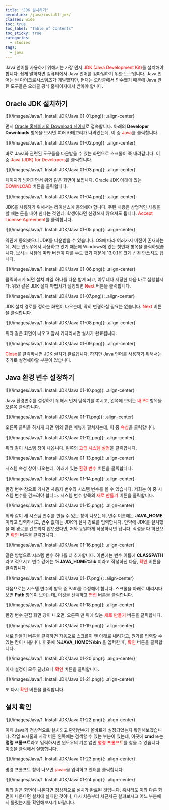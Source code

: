 ```yaml
---
title: "JDK 설치하기"
permalink: /java/install-jdk/
classes: wide
toc: true
toc_label: "Table of Contents"
toc_sticky: true
categories:
  - studies
tags:
  - java
---
```


Java 언어를 사용하기 위해서는 가장 먼저 <span style="color:red">JDK (Java Development Kit)</span>를 설치해야 합니다. 쉽게 말하자면 컴퓨터에서 Java 언어를 컴파일하기 위한 도구입니다. Java 언어는 썬 마이크로시스템즈가 개발했지만, 현재는 오라클에서 인수했기 때문에 Java 관련 도구들은 오라클 공식 홈페이지에서 받아야 합니다.

## Oracle JDK 설치하기

![](/images/Java/1. Install JDK/Java 01-01.png){: .align-center}

먼저 [Oracle 홈페이지의 Download 페이지](https://www.oracle.com/downloads/)로 접속합니다. 아래의 **Developer Downloads** 항목을 보시면 여러 카테고리가 나와있는데, 이 중 <span style="color:red">Java</span>를 클릭합니다.

![](/images/Java/1. Install JDK/Java 01-02.png){: .align-center}

바로 Java와 관련된 도구들을 다운받을 수 있는 화면으로 스크롤이 쭉 내려갑니다. 이 중 <span style="color:red">Java (JDK) for Developers</span>를 클릭합니다.

![](/images/Java/1. Install JDK/Java 01-03.png){: .align-center}

페이지가 넘어가면서 위와 같은 화면이 보입니다. Oracle JDK 아래에 있는 <span style="color:red">DOWNLOAD</span> 버튼을 클릭합니다.

![](/images/Java/1. Install JDK/Java 01-04.png){: .align-center}

JDK를 사용하기 위해서는 라이센스에 동의해야 합니다. 주된 내용은 상업적인 사용을 할 때는 돈을 내야 한다는 것인데, 학생이라면 신경쓰지 않으셔도 됩니다. <span style="color:red">Accept License Agreement</span>를 클릭합니다.

![](/images/Java/1. Install JDK/Java 01-05.png){: .align-center}

약관에 동의했으니 JDK를 다운받을 수 있습니다. OS에 따라 여러가지 버전이 존재하는데, 저는 윈도우에서 사용하고 있기 때문에 Windows에 있는 첫번째 항목을 클릭하였습니다. 보시는 시점에 따라 버전이 다를 수도 있기 때문에 13.0.1은 크게 신경 안쓰셔도 됩니다.

![](/images/Java/1. Install JDK/Java 01-06.png){: .align-center}

클릭하시게 되면 설치 파일 하나를 다운 받게 되고, 아무데나 저장한 다음 바로 실행합시다. 위와 같은 JDK 설치 마법사가 실행되면 <span style="color:red">Next</span> 버튼을 클릭합니다.

![](/images/Java/1. Install JDK/Java 01-07.png){: .align-center}

JDK 설치 경로를 정하는 화면이 나오는데, 딱히 변경하실 필요는 없습니다. <span style="color:red">Next</span> 버튼을 클릭합니다.

![](/images/Java/1. Install JDK/Java 01-08.png){: .align-center}

위와 같은 화면이 나오고 잠시 기다리시면 설치가 완료됩니다.

![](/images/Java/1. Install JDK/Java 01-09.png){: .align-center}

<span style="color:red">Close</span>를 클릭하시면 JDK 설치가 완료됩니다. 하지만 Java 언어를 사용하기 위해서는 추가로 설정해야할 부분이 있습니다.

## Java 환경 변수 설정하기

![](/images/Java/1. Install JDK/Java 01-10.png){: .align-center}

Java 환경변수를 설정하기 위해서 먼저 탐색기를 여시고, 왼쪽에 보이는 <span style="color:red">내 PC</span> 항목을 오른쪽 클릭합니다.

![](/images/Java/1. Install JDK/Java 01-11.png){: .align-center}

오른쪽 클릭을 하시게 되면 위와 같은 메뉴가 펼쳐지는데, 이 중 <span style="color:red">속성</span>을 클릭합니다.

![](/images/Java/1. Install JDK/Java 01-12.png){: .align-center}

위와 같이 시스템 창이 나옵니다. 왼쪽의 <span style="color:red">고급 시스템 설정</span>을 클릭합니다.

![](/images/Java/1. Install JDK/Java 01-13.png){: .align-center}

시스템 속성 창이 나오는데, 아래에 있는 <span style="color:red">환경 변수</span> 버튼을 클릭합니다.

![](/images/Java/1. Install JDK/Java 01-14.png){: .align-center}

환경 변수 창으로 가시면 사용자 변수와 시스템 변수를 볼 수 있습니다. 저희는 이 중 시스템 변수를 건드려야 합니다. 시스템 변수 항목의 <span style="color:red">새로 만들기</span> 버튼을 클릭합니다.

![](/images/Java/1. Install JDK/Java 01-15.png){: .align-center}

위와 같이 새 시스템 변수를 만들 수 있는 창이 나오는데, 변수 이름에는 **JAVA_HOME** 이라고 입력하시고, 변수 값에는 JDK의 설치 경로를 입력합니다. 만약에 JDK를 설치했을 때 경로를 건드리지 않으셨다면, 저와 동일하게 작성하시면 됩니다. 작성을 다 하셨으면 <span style="color:red">확인</span> 버튼을 클릭합니다.

![](/images/Java/1. Install JDK/Java 01-16.png){: .align-center}

같은 방법으로 시스템 변수 하나를 더 추가합니다. 이번에는 변수 이름에 **CLASSPATH** 라고 적으시고 변수 값에는 **%JAVA_HOME%lib** 이라고 작성하신 다음, <span style="color:red">확인</span> 버튼을 클릭합니다.

![](/images/Java/1. Install JDK/Java 01-17.png){: .align-center}

다음으로는 시스템 변수의 항목 중 Path를 수정해야 합니다. 스크롤을 아래로 내리시다 보면 **Path** 항목이 보이는데, 이것을 선택하고 <span style="color:red">편집</span> 버튼을 클릭합니다.

![](/images/Java/1. Install JDK/Java 01-18.png){: .align-center}

환경 변수 편집 화면 창이 나오면, 오른쪽 맨 위에 있는 <span style="color:red">새로 만들기</span> 버튼을 클릭합니다.

![](/images/Java/1. Install JDK/Java 01-19.png){: .align-center}

새로 만들기 버튼을 클릭하면 자동으로 스크롤이 맨 아래로 내려가고, 뭔가를 입력할 수 있는 칸이 나옵니다. 이곳에 **%JAVA_HOME%\bin** 을 입력한 후, <span style="color:red">확인</span> 버튼을 클릭합니다.

![](/images/Java/1. Install JDK/Java 01-20.png){: .align-center}

이제 설정이 모두 끝났으니 <span style="color:red">확인</span> 버튼을 클릭합니다.

![](/images/Java/1. Install JDK/Java 01-21.png){: .align-center}

또 다시 <span style="color:red">확인</span> 버튼을 클릭합니다.

## 설치 확인

![](/images/Java/1. Install JDK/Java 01-22.png){: .align-center}

이제 Java가 정상적으로 설치되고 환경변수가 올바르게 설정되었는지 확인해보겠습니다. 작업 표시줄의 시작 버튼 왼쪽에는 검색할 수 있는 부분이 있는데, 이곳에 **cmd** 또는 **명령 프롬프트**라고 입력하시면 윈도우의 기본 앱인 <span style="color:red">명령 프롬프트</span>를 찾을 수 있습니다. 이것을 클릭해서 실행합니다.

![](/images/Java/1. Install JDK/Java 01-23.png){: .align-center}

명령 프롬프트 창이 나오면 <span style="color:red">javac</span>을 입력하고 엔터를 클릭합니다.

![](/images/Java/1. Install JDK/Java 01-24.png){: .align-center}

위와 같은 화면이 나온다면 정상적으로 설치가 완료된 것입니다. 혹시라도 이와 다른 화면이 나온다면 설치에 실패한 것이니, 다시 처음부터 차근차근 살펴보시고 어느 부분에서 틀렸는지를 확인해보시기 바랍니다.